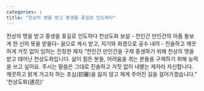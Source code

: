 ```yaml
---
categories: i
title: "천상의 명을 받고 중생을 꽃길로 인도하다"
---
```

천상의 명을 받고 중생을 꽃길로 인도하다 천상도화 보살 - 천인간 만인간의 아픔 돌보게 한 신의 뜻을 받들다- 꿈으로 계시 받고, 지기와 화경으로 공수 내려 - 진솔하고 깨끗하게 거짓 없이 임하는 진정한 제자 “천인간 만인간을 구제 중생하기 위해 천상의 명을 받고 태어난 천상도화입니다. 삶이 힘든 분들, 어려움을 겪는 분들을 구제하기 위해 능력을 쓰고 싶어요. 주시는 말씀은 그대로 진솔하고 거짓 없이 내뱉는 제자라 자신합니다. 깨끗하고 맑게 가고자 하는 초심(初審)을 잃지 않고 제게 주어진 길을 걸어가겠습니다.” ‘천상도화(道花)’